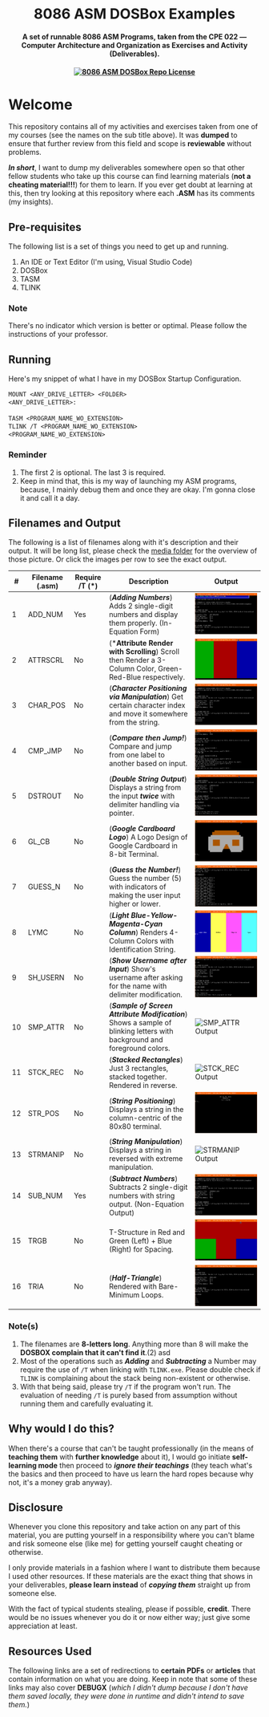 <h1 align="center">8086 ASM DOSBox Examples</h1>

<h4 align="center">A set of runnable 8086 ASM Programs, taken from the CPE 022 — Computer Architecture and Organization as Exercises and Activity (Deliverables).
<h4>

<div align="center">

[![8086 ASM DOSBox Repo License](https://img.shields.io/github/license/CodexLink/8086_ASM_DOSBOX_Examples?color=purple&label=Repository%20License&logo=libreoffice)](https://github.com/CodexLink/8086_ASM_DOSBOX_Examples/blob/main/LICENSE)

</div>

# Welcome

This repository contains all of my activities and exercises taken from one of my courses (see the names on the sub title above). It was **dumped** to ensure that further review from this field and scope is **reviewable** without problems.

***In short***, I want to dump my deliverables somewhere open so that other fellow students who take up this course can find learning materials (**not a cheating material!!!**) for them to learn. If you ever get doubt at learning at this, then try looking at this repository where each **.ASM** has its comments (my insights).

## Pre-requisites

The following list is a set of things you need to get up and running.

1. An IDE or Text Editor (I'm using, Visual Studio Code)
2. DOSBox
3. TASM
4. TLINK

### Note

There's no indicator which version is better or optimal. Please follow the instructions of your professor.

## Running

Here's my snippet of what I have in my DOSBox Startup Configuration.

```text
MOUNT <ANY_DRIVE_LETTER> <FOLDER>
<ANY_DRIVE_LETTER>:

TASM <PROGRAM_NAME_WO_EXTENSION>
TLINK /T <PROGRAM_NAME_WO_EXTENSION>
<PROGRAM_NAME_WO_EXTENSION>
```

### Reminder

1. The first 2 is optional. The last 3 is required.
2. Keep in mind that, this is my way of launching my ASM programs, because, I mainly debug them and once they are okay. I'm gonna close it and call it a day.

## Filenames and Output

The following is a list of filenames along with it's description and their output. It will be long list, please check the [media folder](https://github.com/CodexLink/8086_ASM_DOSBOX_Examples/tree/main/media) for the overview of those picture. Or click the images per row to see the exact output.

| #  | Filename (.asm) 	| Require /T (*) | Description | Output |
|----| ----------------	| ----- | ------------- | ----------------- |
| 1  | ADD_NUM 		   	| Yes 	| (***Adding Numbers***) Adds 2 single-digit numbers and display them properly. (In-Equation Form) | ![ADD_NUM Output](https://github.com/CodexLink/8086_ASM_DOSBOX_Examples/blob/main/media/ADD_NUM.png) |
| 2  | ATTRSCRL 	   	| No 	| (***Attribute Render with Scrolling**) Scroll then Render a 3-Column Color, Green-Red-Blue respectively. | ![ATTRSCRL Output](https://github.com/CodexLink/8086_ASM_DOSBOX_Examples/blob/main/media/ATTRSCRL.png) |
| 3  | CHAR_POS 		| No 	| (***Character Positioning via Manipulation***) Get certain character index and move it somewhere from the string. | ![CHAR_POS Output](https://github.com/CodexLink/8086_ASM_DOSBOX_Examples/blob/main/media/CHAR_POS.png) |
| 4  | CMP_JMP 			| No 	| (***Compare then Jump!***) Compare and jump from one label to another based on input. | ![CMP_JMP Output](https://github.com/CodexLink/8086_ASM_DOSBOX_Examples/blob/main/media/CMP_JMP.png) |
| 5  | DSTROUT 			| No 	| (***Double String Output***) Displays a string from the input ***twice*** with delimiter handling via pointer. | ![DSTROUT Output](https://github.com/CodexLink/8086_ASM_DOSBOX_Examples/blob/main/media/DSTROUT.png) |
| 6  | GL_CB 			| No 	| (***Google Cardboard Logo***) A Logo Design of Google Cardboard in 8-bit Terminal. | ![GL_CB Output](https://github.com/CodexLink/8086_ASM_DOSBOX_Examples/blob/main/media/GL_CB.png) |
| 7  | GUESS_N 			| No 	| (***Guess the Number!***) Guess the number (5) with indicators of making the user input higher or lower. | ![GUESS_N Output](https://github.com/CodexLink/8086_ASM_DOSBOX_Examples/blob/main/media/GUESS_N.png) |
| 8  | LYMC 			| No 	| (***Light Blue-Yellow-Magenta-Cyan Column***) Renders 4-Column Colors with Identification String. | ![LYMC Output](https://github.com/CodexLink/8086_ASM_DOSBOX_Examples/blob/main/media/LYMC.png) |
| 9  | SH_USERN 		| No 	| (***Show Username after Input***) Show's username after asking for the name with delimiter modification. | ![SH_USERN Output](https://github.com/CodexLink/8086_ASM_DOSBOX_Examples/blob/main/media/SH_USERN.png) |
| 10 | SMP_ATTR 		| No 	| (***Sample of Screen Attribute Modification***) Shows a sample of blinking letters with background and foreground colors. | ![SMP_ATTR Output](https://github.com/CodexLink/8086_ASM_DOSBOX_Examples/blob/main/media/SMP_ATTR.png) |
| 11 | STCK_REC 		| No 	| (***Stacked Rectangles***) Just 3 rectangles, stacked together. Rendered in reverse. | ![STCK_REC Output](https://github.com/CodexLink/8086_ASM_DOSBOX_Examples/blob/main/media/CSTCK_REC.png) |
| 12 | STR_POS		 	| No 	| (***String Positioning***) Displays a string in the column-centric of the 80x80 terminal. | ![STR_POS Output](https://github.com/CodexLink/8086_ASM_DOSBOX_Examples/blob/main/media/STR_POS.png) |
| 13 | STRMANIP 		| No 	| (***String Manipulation***) Displays a string in reversed with extreme manipulation. | ![STRMANIP Output](https://github.com/CodexLink/8086_ASM_DOSBOX_Examples/blob/main/media/.png) |
| 14 | SUB_NUM			| Yes	| (***Subtract Numbers***) Subtracts 2 single-digit numbers with string output. (Non-Equation Output) | ![SUB_NUM Output](https://github.com/CodexLink/8086_ASM_DOSBOX_Examples/blob/main/media/STRMANIP.png) |
| 15 | TRGB 			| No 	| T-Structure in Red and Green (Left) + Blue (Right) for Spacing. | ![TRGB Output](https://github.com/CodexLink/8086_ASM_DOSBOX_Examples/blob/main/media/TRGB.png) |
| 16 | TRIA 			| No 	| (***Half-Triangle***) Rendered with Bare-Minimum Loops. | ![TRIA Output](https://github.com/CodexLink/8086_ASM_DOSBOX_Examples/blob/main/media/TRIA.png) |

### Note(s)

1. The filenames are **8-letters long**. Anything more than 8 will make the **DOSBOX complain that it can't find it**.(2) asd
2. Most of the operations such as ***Adding*** and ***Subtracting*** a Number may require the use of ```/T``` when linking with ```TLINK.exe```. Please double check if ```TLINK``` is complaining about the stack being non-existent or otherwise.
3. With that being said, please try ```/T``` if the program won't run. The evaluation of needing ```/T``` is purely based from assumption without running them and carefully evaluating it.

## Why would I do this?

When there's a course that can't be taught professionally (in the means of **teaching them** with **further knowledge** about it), I would go initiate **self-learning mode** then proceed to ***ignore their teachings*** (they teach what's the basics and then proceed to have us learn the hard ropes because why not, it's a money grab anyway).

## Disclosure

Whenever you clone this repository and take action on any part of this material, you are putting yourself in a responsibility where you can't blame and risk someone else (like me) for getting yourself caught cheating or otherwise.

I only provide materials in a fashion where I want to distribute them because I used other resources. If these materials are the exact thing that shows in your deliverables, **please learn instead** of ***copying them*** straight up from someone else.

With the fact of typical students stealing, please if possible, **credit**. There would be no issues whenever you do it or now either way; just give some appreciation at least.

## Resources Used

The following links are a set of redirections to **certain PDFs** or **articles** that contain information on what you are doing. Keep in note that some of these links may also cover **DEBUGX** (*which I didn't dump because I don't have them saved locally, they were done in runtime and didn't intend to save them.*)
